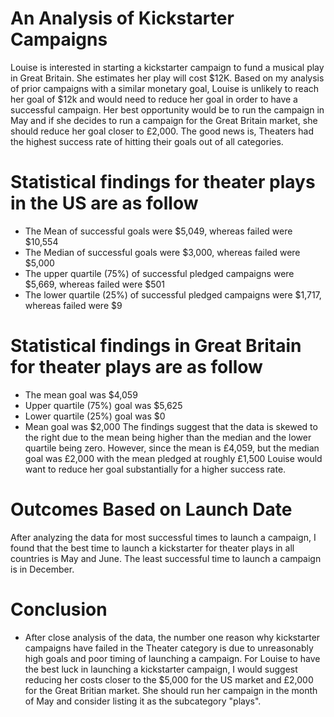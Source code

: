 # An Analysis of Kickstarter Campaigns
Louise is interested in starting a kickstarter campaign to fund a musical play in Great Britain. She estimates her play will cost $12K.
Based on my analysis of prior campaigns with a similar monetary goal, Louise is unlikely to reach her goal of $12k and would need to reduce her goal in order to have a successful campaign. Her best opportunity would be to run the campaign in May and if she decides to run a campaign for the Great Britain market, she should reduce her goal closer to £2,000. The good news is, Theaters had the highest success rate of hitting their goals out of all categories.
# Statistical findings for theater plays in the US are as follow
* The Mean of successful goals were $5,049, whereas failed were $10,554
* The Median of successful goals were $3,000, whereas failed were $5,000
* The upper quartile (75%) of successful pledged campaigns were $5,669, whereas failed were $501
* The lower quartile (25%) of successful pledged campaigns were $1,717, whereas failed were $9
# Statistical findings in Great Britain for theater plays are as follow
* The mean goal was $4,059
* Upper quartile (75%) goal was $5,625
* Lower quartile (25%) goal was $0
* Mean goal was $2,000
The findings suggest that the data is skewed to the right due to the mean being higher than the median and the lower quartile being zero. However, since the mean is £4,059, but the median goal was £2,000 with the mean pledged at roughly £1,500 Louise would want to reduce her goal substantially for a higher success rate.
# Outcomes Based on Launch Date
After analyzing the data for most successful times to launch a campaign, I found that the best time to launch a kickstarter for theater plays in all countries is May and June. The least successful time to launch a campaign is in December.
# Conclusion
* After close analysis of the data, the number one reason why kickstarter campaigns have failed in the Theater category is due to unreasonably high goals and poor timing of launching a campaign. For Louise to have the best luck in launching a kickstarter campaign, I would suggest reducing her costs closer to the $5,000 for the US market and £2,000 for the Great Britian market. She should run her campaign in the month of May and consider listing it as the subcategory "plays".
